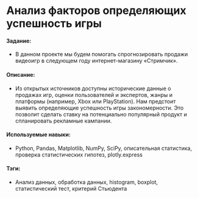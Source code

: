 # Анализ факторов определяющих успешность игры

#### Задание: 
- В данном проекте мы будем помогать спрогнозировать продажи видеоигр в следующем году интернет-магазину «Стримчик».

#### Описание:
- Из открытых источников доступны исторические данные о продажах игр, оценки пользователей и экспертов, жанры и платформы (например, Xbox или PlayStation). Нам предстоит выявить определяющие успешность игры закономерности. Это позволит сделать ставку на потенциально популярный продукт и спланировать рекламные кампании.

#### Используемые навыки:
- Python, Pandas, Matplotlib, NumPy, SciPy, описательная статистика, проверка статистических гипотез, plotly.express

#### Тэги:
- Анализ данных, обработка данных, histogram, boxplot, статистический тест, критерий Стьюдента

